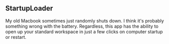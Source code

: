 ## StartupLoader

My old Macbook sometimes just randomly shuts down. I think it's probably something wrong with the battery. Regardless, this app has the ability to open up your standard workspace in just a few clicks on computer startup or restart.
